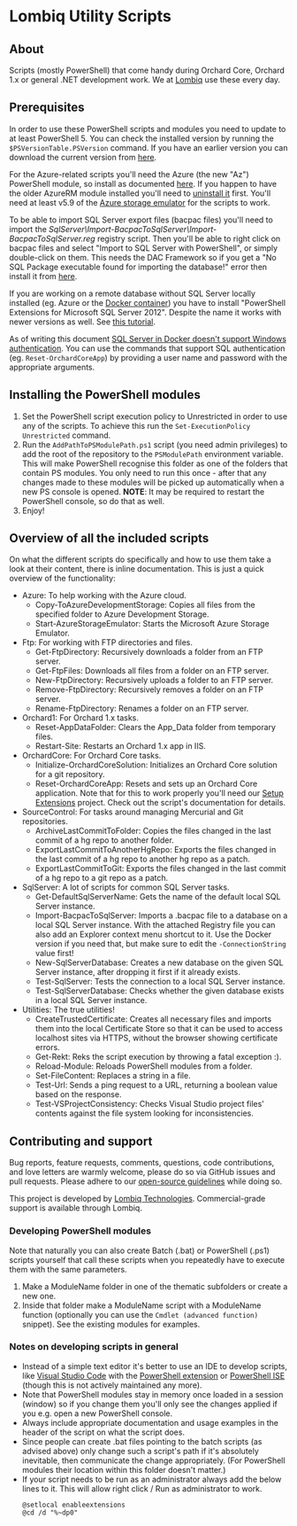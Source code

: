# Lombiq Utility Scripts



## About

Scripts (mostly PowerShell) that come handy during Orchard Core, Orchard 1.x or general .NET development work. We at [Lombiq](https://lombiq.com/) use these every day.


## Prerequisites

In order to use these PowerShell scripts and modules you need to update to at least PowerShell 5. You can check the installed version by running the `$PSVersionTable.PSVersion` command. If you have an earlier version you can download the current version from [here](https://docs.microsoft.com/en-us/powershell/scripting/install/installing-powershell).

For the Azure-related scripts you'll need the Azure (the new "Az") PowerShell module, so install as documented [here](https://docs.microsoft.com/en-us/powershell/azure/install-az-ps). If you happen to have the older AzureRM module installed you'll need to [uninstall it](https://docs.microsoft.com/en-us/powershell/azure/uninstall-az-ps?view=azps-2.2.0#uninstall-the-azurerm-module) first. You'll need at least v5.9 of the [Azure storage emulator](https://docs.microsoft.com/en-us/azure/storage/common/storage-use-emulator) for the scripts to work.

To be able to import SQL Server export files (bacpac files) you'll need to import the *SqlServer\Import-BacpacToSqlServer\Import-BacpacToSqlServer.reg* registry script. Then you'll be able to right click on bacpac files and select "Import to SQL Server with PowerShell", or simply double-click on them. This needs the DAC Framework so if you get a "No SQL Package executable found for importing the database!" error then install it from [here](https://docs.microsoft.com/en-us/sql/tools/sqlpackage/sqlpackage-download?view=sql-server-ver15).

If you are working on a remote database without SQL Server locally installed (eg. Azure or the [Docker container](https://hub.docker.com/_/microsoft-mssql-server)) you have to install "PowerShell Extensions for Microsoft SQL Server 2012". Despite the name it works with newer versions as well. See [this tutorial](https://sqlpadawan.com/2018/08/01/how-to-install-sql-server-sqlps-powershell-module/).

As of writing this document [SQL Server in Docker doesn't support Windows authentication](https://github.com/microsoft/mssql-docker/issues/165). You can use the commands that support SQL authentication (eg. `Reset-OrchardCoreApp`) by providing a user name and password with the appropriate arguments.


## Installing the PowerShell modules

1. Set the PowerShell script execution policy to Unrestricted in order to use any of the scripts. To achieve this run the `Set-ExecutionPolicy Unrestricted` command.
2. Run the `AddPathToPSModulePath.ps1` script (you need admin privileges) to add the root of the repository to the `PSModulePath` environment variable. This will make PowerShell recognise this folder as one of the folders that contain PS modules. You only need to run this once - after that any changes made to these modules will be picked up automatically when a new PS console is opened. **NOTE**: It may be required to restart the PowerShell console, so do that as well.
3. Enjoy!


## Overview of all the included scripts

On what the different scripts do specifically and how to use them take a look at their content, there is inline documentation. This is just a quick overview of the functionality:

- Azure: To help working with the Azure cloud.
    - Copy-ToAzureDevelopmentStorage: Copies all files from the specified folder to Azure Development Storage.
    - Start-AzureStorageEmulator: Starts the Microsoft Azure Storage Emulator.
- Ftp: For working with FTP directories and files.
    - Get-FtpDirectory: Recursively downloads a folder from an FTP server.
    - Get-FtpFiles: Downloads all files from a folder on an FTP server.
    - New-FtpDirectory: Recursively uploads a folder to an FTP server.
    - Remove-FtpDirectory: Recursively removes a folder on an FTP server.
    - Rename-FtpDirectory: Renames a folder on an FTP server.
- Orchard1: For Orchard 1.x tasks.
    - Reset-AppDataFolder: Clears the App_Data folder from temporary files.
    - Restart-Site: Restarts an Orchard 1.x app in IIS.
- OrchardCore: For Orchard Core tasks.
    - Initialize-OrchardCoreSolution: Initializes an Orchard Core solution for a git repository.
    - Reset-OrchardCoreApp: Resets and sets up an Orchard Core application. Note that for this to work properly you'll need our [Setup Extensions](https://github.com/Lombiq/Setup-Extensions) project. Check out the script's documentation for details.
- SourceControl: For tasks around managing Mercurial and Git repositories.
    - ArchiveLastCommitToFolder: Copies the files changed in the last commit of a hg repo to another folder.
    - ExportLastCommitToAnotherHgRepo: Exports the files changed in the last commit of a hg repo to another hg repo as a patch.
    - ExportLastCommitToGit: Exports the files changed in the last commit of a hg repo to a git repo as a patch.
- SqlServer: A lot of scripts for common SQL Server tasks.
    - Get-DefaultSqlServerName: Gets the name of the default local SQL Server instance.
    - Import-BacpacToSqlServer: Imports a .bacpac file to a database on a local SQL Server instance. With the attached Registry file you can also add an Explorer context menu shortcut to it. Use the Docker version if you need that, but make sure to edit the `-ConnectionString` value first!
    - New-SqlServerDatabase: Creates a new database on the given SQL Server instance, after dropping it first if it already exists.
    - Test-SqlServer: Tests the connection to a local SQL Server instance.
    - Test-SqlServerDatabase: Checks whether the given database exists in a local SQL Server instance.
- Utilities: The true utilities!
    - CreateTrustedCertificate: Creates all necessary files and imports them into the local Certificate Store so that it can be used to access localhost sites via HTTPS, without the browser showing certificate errors.
    - Get-Rekt: Reks the script execution by throwing a fatal exception :).
    - Reload-Module: Reloads PowerShell modules from a folder.
    - Set-FileContent: Replaces a string in a file.
    - Test-Url: Sends a ping request to a URL, returning a boolean value based on the response.
    - Test-VSProjectConsistency: Checks Visual Studio project files' contents against the file system looking for inconsistencies.


## Contributing and support

Bug reports, feature requests, comments, questions, code contributions, and love letters are warmly welcome, please do so via GitHub issues and pull requests. Please adhere to our [open-source guidelines](https://lombiq.com/open-source-guidelines) while doing so.

This project is developed by [Lombiq Technologies](https://lombiq.com/). Commercial-grade support is available through Lombiq.

### Developing PowerShell modules
Note that naturally you can also create Batch (.bat) or PowerShell (.ps1) scripts yourself that call these scripts when you repeatedly have to execute them with the same parameters.

1. Make a ModuleName folder in one of the thematic subfolders or create a new one.
2. Inside that folder make a ModuleName script with a ModuleName function (optionally you can use the `Cmdlet (advanced function)` snippet). See the existing modules for examples.

### Notes on developing scripts in general
- Instead of a simple text editor it's better to use an IDE to develop scripts, like [Visual Studio Code](https://code.visualstudio.com/) with the [PowerShell extension](https://marketplace.visualstudio.com/items?itemName=ms-vscode.PowerShell) or [PowerShell ISE](https://docs.microsoft.com/en-us/powershell/scripting/windows-powershell/ise/introducing-the-windows-powershell-ise) (though this is not actively maintained any more).
- Note that PowerShell modules stay in memory once loaded in a session (window) so if you change them you'll only see the changes applied if you e.g. open a new PowerShell console.
- Always include appropriate documentation and usage examples in the header of the script on what the script does.
- Since people can create .bat files pointing to the batch scripts (as advised above) only change such a script's path if it's absolutely inevitable, then communicate the change appropriately. (For PowerShell modules their location within this folder doesn't matter.)
- If your script needs to be run as an administrator always add the below lines to it. This will allow right click / Run as administrator to work.
    ```
    @setlocal enableextensions
    @cd /d "%~dp0"
    ```
